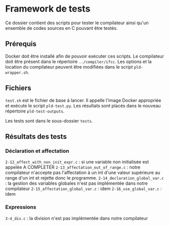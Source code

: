 # Framework de tests

Ce dossier contient des scripts pour tester le compilateur ainsi qu'un ensemble de codes sources en C pouvant être testés.

## Prérequis

Docker doit être installé afin de pouvoir exécuter ces scripts. Le compilateur doit être présent dans le répertoire `../compiler/ifcc`. Les options et la location du compilateur peuvent être modifiées dans le script `pld-wrapper.sh`.

## Fichiers

`test.sh` est le fichier de base à lancer. Il appelle l'image Docker appropriée et exécute le script `pld-test.py`. Les résultats sont placés dans le nouveau répertoire `pld-test-outputs`.

Les tests sont dans le sous-dossier `tests`.

## Résultats des tests

### Déclaration et affectation

`2-12_affect_with_non_init_expr.c` : si une variable non initialisée est appelée A COMPLETER
`2-13_affectation_out_of_range.c` : notre compilateur n'accepte pas l'affectation à un int d'une valeur supérieure au range d'un int et rejette donc le programme.
`2-14_declaration_global_var.c` : la gestion des variables globales n'est pas implémentée dans notre compilateur
`2-15_affectation_global_var.c` : idem
`2-16_use_global_var.c` : idem

### Expressions

`3-4_div.c` : la division n'est pas implémentée dans notre compilateur
